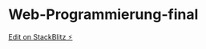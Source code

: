 # Web-Programmierung-final

[Edit on StackBlitz ⚡️](https://stackblitz.com/edit/baitando-dhbw-web-zmadah)